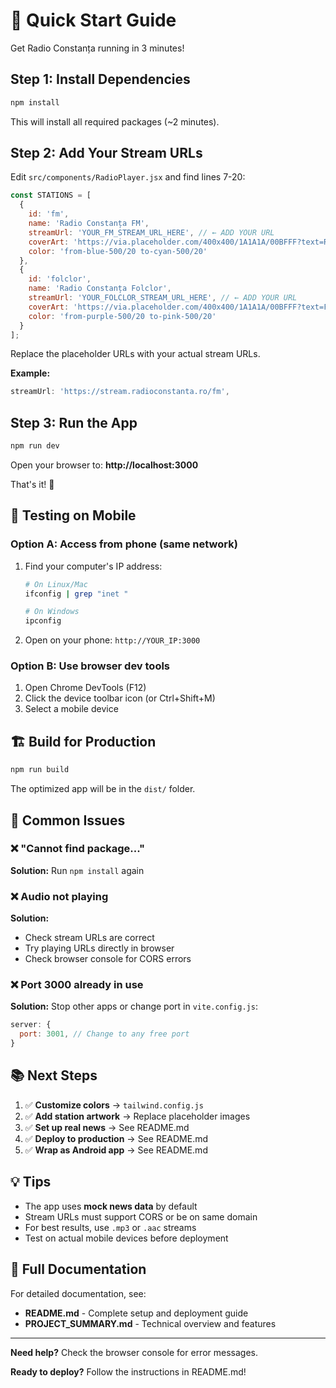 # 🚀 Quick Start Guide

Get Radio Constanța running in 3 minutes!

## Step 1: Install Dependencies

```bash
npm install
```

This will install all required packages (~2 minutes).

## Step 2: Add Your Stream URLs

Edit `src/components/RadioPlayer.jsx` and find lines 7-20:

```javascript
const STATIONS = [
  {
    id: 'fm',
    name: 'Radio Constanța FM',
    streamUrl: 'YOUR_FM_STREAM_URL_HERE', // ← ADD YOUR URL
    coverArt: 'https://via.placeholder.com/400x400/1A1A1A/00BFFF?text=Radio+FM',
    color: 'from-blue-500/20 to-cyan-500/20'
  },
  {
    id: 'folclor',
    name: 'Radio Constanța Folclor',
    streamUrl: 'YOUR_FOLCLOR_STREAM_URL_HERE', // ← ADD YOUR URL
    coverArt: 'https://via.placeholder.com/400x400/1A1A1A/00BFFF?text=Folclor',
    color: 'from-purple-500/20 to-pink-500/20'
  }
];
```

Replace the placeholder URLs with your actual stream URLs.

**Example:**
```javascript
streamUrl: 'https://stream.radioconstanta.ro/fm',
```

## Step 3: Run the App

```bash
npm run dev
```

Open your browser to: **http://localhost:3000**

That's it! 🎉

## 📱 Testing on Mobile

### Option A: Access from phone (same network)

1. Find your computer's IP address:
   ```bash
   # On Linux/Mac
   ifconfig | grep "inet "

   # On Windows
   ipconfig
   ```

2. Open on your phone: `http://YOUR_IP:3000`

### Option B: Use browser dev tools

1. Open Chrome DevTools (F12)
2. Click the device toolbar icon (or Ctrl+Shift+M)
3. Select a mobile device

## 🏗️ Build for Production

```bash
npm run build
```

The optimized app will be in the `dist/` folder.

## 🔧 Common Issues

### ❌ "Cannot find package..."
**Solution:** Run `npm install` again

### ❌ Audio not playing
**Solution:**
- Check stream URLs are correct
- Try playing URLs directly in browser
- Check browser console for CORS errors

### ❌ Port 3000 already in use
**Solution:** Stop other apps or change port in `vite.config.js`:
```javascript
server: {
  port: 3001, // Change to any free port
}
```

## 📚 Next Steps

1. ✅ **Customize colors** → `tailwind.config.js`
2. ✅ **Add station artwork** → Replace placeholder images
3. ✅ **Set up real news** → See README.md
4. ✅ **Deploy to production** → See README.md
5. ✅ **Wrap as Android app** → See README.md

## 💡 Tips

- The app uses **mock news data** by default
- Stream URLs must support CORS or be on same domain
- For best results, use `.mp3` or `.aac` streams
- Test on actual mobile devices before deployment

## 📖 Full Documentation

For detailed documentation, see:
- **README.md** - Complete setup and deployment guide
- **PROJECT_SUMMARY.md** - Technical overview and features

---

**Need help?** Check the browser console for error messages.

**Ready to deploy?** Follow the instructions in README.md!
